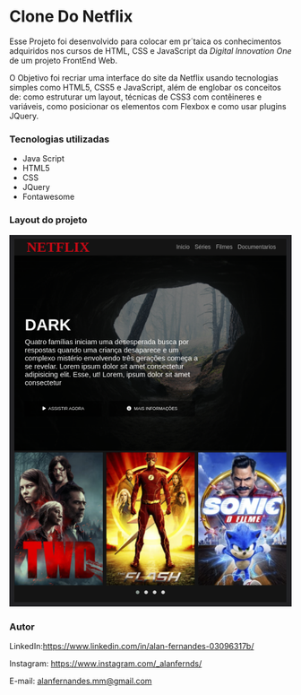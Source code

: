 # Clone Do Netflix

Esse Projeto foi desenvolvido para colocar em pr´taica os conhecimentos adquiridos nos cursos de HTML, CSS e JavaScript da *Digital Innovation One* de um projeto FrontEnd Web.

O Objetivo foi recriar uma interface do site da Netflix usando tecnologias simples como HTML5, CSS5 e JavaScript, além de englobar os conceitos de: como estruturar um layout, técnicas de CSS3 com contêineres e variáveis, como posicionar os elementos com Flexbox e como usar plugins JQuery.


### Tecnologias utilizadas
* Java Script
* HTML5
* CSS
* JQuery
* Fontawesome

### Layout do projeto

![layout-do-projeto.png](/img/layout%20do%20projeto/layout-do-projeto.png)

### Autor

LinkedIn:https://www.linkedin.com/in/alan-fernandes-03096317b/

Instagram: https://www.instagram.com/_alanfernds/

E-mail: alanfernandes.mm@gmail.com


